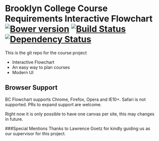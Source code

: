 # Brooklyn College Course Requirements Interactive Flowchart[![Bower version](https://badge.fury.io/bo/ngFlowchart.svg)](https://github.com/ONE-LOGIC/ngFlowchart) [![Build Status](https://travis-ci.org/ONE-LOGIC/ngFlowchart.svg?branch=master)](https://travis-ci.org/ONE-LOGIC/ngFlowchart/) [![Dependency Status](https://gemnasium.com/ONE-LOGIC/ngFlowchart.svg)](https://gemnasium.com/ONE-LOGIC/ngFlowchart)

This is the git repo for the course project
* Interactive Flowchart
* An easy way to plan courses
* Modern UI 

## Browser Support
BC Flowchart supports Chrome, Firefox, Opera and IE10+. Safari is not supported. PRs to expand support are welcome.

Right now it is only possible to have one canvas per site, this may changes in future.

###Special Mentions
Thanks to Lawrence Goetz for kindly guiding us as our supervisor for this project.
